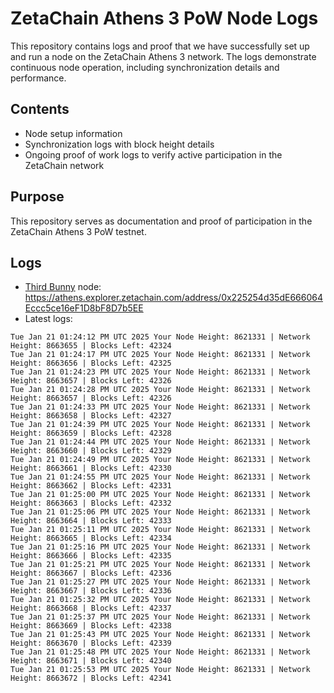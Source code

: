 # ZetaChain Athens 3 PoW Node Logs
This repository contains logs and proof that we have successfully set up and run a node on the ZetaChain Athens 3 network. The logs demonstrate continuous node operation, including synchronization details and performance.

## Contents
- Node setup information
- Synchronization logs with block height details
- Ongoing proof of work logs to verify active participation in the ZetaChain network

## Purpose
This repository serves as documentation and proof of participation in the ZetaChain Athens 3 PoW testnet.

## Logs

- [Third Bunny](https://thirdbunny.xyz/) node: https://athens.explorer.zetachain.com/address/0x225254d35dE666064Eccc5ce16eF1D8bF8D7b5EE
- Latest logs:
```
Tue Jan 21 01:24:12 PM UTC 2025 Your Node Height: 8621331 | Network Height: 8663655 | Blocks Left: 42324
Tue Jan 21 01:24:17 PM UTC 2025 Your Node Height: 8621331 | Network Height: 8663656 | Blocks Left: 42325
Tue Jan 21 01:24:23 PM UTC 2025 Your Node Height: 8621331 | Network Height: 8663657 | Blocks Left: 42326
Tue Jan 21 01:24:28 PM UTC 2025 Your Node Height: 8621331 | Network Height: 8663657 | Blocks Left: 42326
Tue Jan 21 01:24:33 PM UTC 2025 Your Node Height: 8621331 | Network Height: 8663658 | Blocks Left: 42327
Tue Jan 21 01:24:39 PM UTC 2025 Your Node Height: 8621331 | Network Height: 8663659 | Blocks Left: 42328
Tue Jan 21 01:24:44 PM UTC 2025 Your Node Height: 8621331 | Network Height: 8663660 | Blocks Left: 42329
Tue Jan 21 01:24:49 PM UTC 2025 Your Node Height: 8621331 | Network Height: 8663661 | Blocks Left: 42330
Tue Jan 21 01:24:55 PM UTC 2025 Your Node Height: 8621331 | Network Height: 8663662 | Blocks Left: 42331
Tue Jan 21 01:25:00 PM UTC 2025 Your Node Height: 8621331 | Network Height: 8663663 | Blocks Left: 42332
Tue Jan 21 01:25:06 PM UTC 2025 Your Node Height: 8621331 | Network Height: 8663664 | Blocks Left: 42333
Tue Jan 21 01:25:11 PM UTC 2025 Your Node Height: 8621331 | Network Height: 8663665 | Blocks Left: 42334
Tue Jan 21 01:25:16 PM UTC 2025 Your Node Height: 8621331 | Network Height: 8663666 | Blocks Left: 42335
Tue Jan 21 01:25:21 PM UTC 2025 Your Node Height: 8621331 | Network Height: 8663667 | Blocks Left: 42336
Tue Jan 21 01:25:27 PM UTC 2025 Your Node Height: 8621331 | Network Height: 8663667 | Blocks Left: 42336
Tue Jan 21 01:25:32 PM UTC 2025 Your Node Height: 8621331 | Network Height: 8663668 | Blocks Left: 42337
Tue Jan 21 01:25:37 PM UTC 2025 Your Node Height: 8621331 | Network Height: 8663669 | Blocks Left: 42338
Tue Jan 21 01:25:43 PM UTC 2025 Your Node Height: 8621331 | Network Height: 8663670 | Blocks Left: 42339
Tue Jan 21 01:25:48 PM UTC 2025 Your Node Height: 8621331 | Network Height: 8663671 | Blocks Left: 42340
Tue Jan 21 01:25:53 PM UTC 2025 Your Node Height: 8621331 | Network Height: 8663672 | Blocks Left: 42341
```
